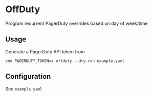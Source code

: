 # OffDuty

Program recurrent PagerDuty overrides based on day of week/time

## Usage

Generate a PagerDuty API token from 

`env PAGERDUTY_TOKEN=x offduty --dry-run example.yaml`

## Configuration

See `example.yaml`